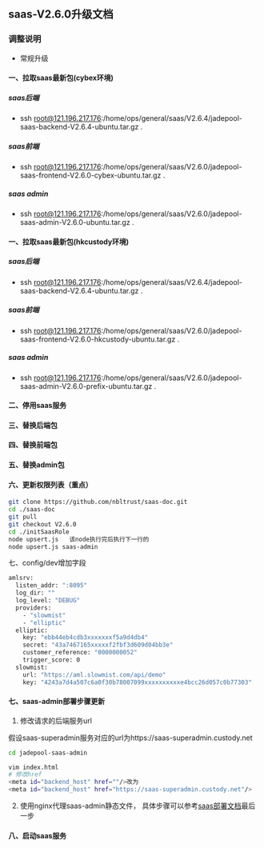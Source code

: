 ## saas-V2.6.0升级文档
### 调整说明
- 常规升级      
#### 一、拉取saas最新包(cybex环境)
##### saas后端
- ssh root@121.196.217.176:/home/ops/general/saas/V2.6.4/jadepool-saas-backend-V2.6.4-ubuntu.tar.gz .
##### saas前端
- ssh root@121.196.217.176:/home/ops/general/saas/V2.6.0/jadepool-saas-frontend-V2.6.0-cybex-ubuntu.tar.gz .
##### saas admin
- ssh root@121.196.217.176:/home/ops/general/saas/V2.6.0/jadepool-saas-admin-V2.6.0-ubuntu.tar.gz .
#### 一、拉取saas最新包(hkcustody环境)
##### saas后端
- ssh root@121.196.217.176:/home/ops/general/saas/V2.6.4/jadepool-saas-backend-V2.6.4-ubuntu.tar.gz .
##### saas前端
- ssh root@121.196.217.176:/home/ops/general/saas/V2.6.0/jadepool-saas-frontend-V2.6.0-hkcustody-ubuntu.tar.gz .
##### saas admin
- ssh root@121.196.217.176:/home/ops/general/saas/V2.6.0/jadepool-saas-admin-V2.6.0-prefix-ubuntu.tar.gz .
#### 二、停用saas服务
#### 三、替换后端包
#### 四、替换前端包
#### 五、替换admin包
#### 六、更新权限列表（重点）
```bash
git clone https://github.com/nbltrust/saas-doc.git
cd ./saas-doc
git pull
git checkout V2.6.0
cd ./initSaasRole
node upsert.js   该node执行完后执行下一行的
node upsert.js saas-admin
```
七、config/dev增加字段
```bash
amlsrv:
  listen_addr: ":8095"
  log_dir: ""
  log_level: "DEBUG"
  providers:
    - "slowmist"
    - "elliptic"
  elliptic:
    key: "ebb44eb4cdb3xxxxxxxf5a9d4db4"
    secret: "43a7467165xxxxxf2fbf3d609d04bb3e"
    customer_reference: "0000000052"
    trigger_score: 0
  slowmist:
    url: "https://aml.slowmist.com/api/demo"
    key: "4243a7d4a507c6a0f30b78007099xxxxxxxxxxe4bcc26d057c0b77303"
 ```








#### 七、saas-admin部署步骤更新

1. 修改请求的后端服务url

假设saas-superadmin服务对应的url为https://saas-superadmin.custody.net
```bash
cd jadepool-saas-admin

vim index.html
# 修改href
<meta id="backend_host" href=""/>改为
<meta id="backend_host" href="https://saas-superadmin.custody.net"/>
```

2. 使用nginx代理saas-admin静态文件， 具体步骤可以参考[saas部署文档](https://github.com/nbltrust/saas-doc/blob/master/Chinese/saas%E9%83%A8%E7%BD%B2%E6%96%87%E6%A1%A3.md)最后一步

#### 八、启动saas服务



